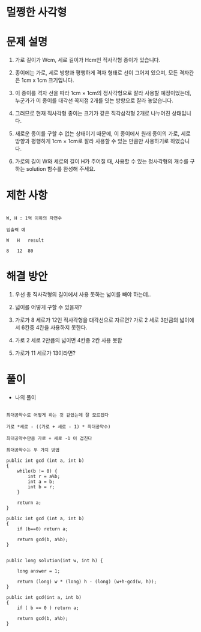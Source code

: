# 멀쩡한 사각형

# 문제 설명

1. 가로 길이가 Wcm, 세로 길이가 Hcm인 직사각형 종이가 있습니다. 

2. 종이에는 가로, 세로 방향과 평행하게 격자 형태로 선이 그어져 있으며, 모든 격자칸은 1cm x 1cm 크기입니다. 

3. 이 종이를 격자 선을 따라 1cm × 1cm의 정사각형으로 잘라 사용할 예정이었는데, 누군가가 이 종이를 대각선 꼭지점 2개를 잇는 방향으로 잘라 놓았습니다. 

4. 그러므로 현재 직사각형 종이는 크기가 같은 직각삼각형 2개로 나누어진 상태입니다. 

5. 새로운 종이를 구할 수 없는 상태이기 때문에, 이 종이에서 원래 종이의 가로, 세로 방향과 평행하게 1cm × 1cm로 잘라 사용할 수 있는 만큼만 사용하기로 하였습니다.

6. 가로의 길이 W와 세로의 길이 H가 주어질 때, 사용할 수 있는 정사각형의 개수를 구하는 solution 함수를 완성해 주세요.

# 제한 사항

```

W, H : 1억 이하의 자연수

입출력 예

W	H	result

8	12	80

```

# 해결 방안

1. 우선 총 직사각형의 길이에서 사용 못하는 넓이를 빼야 하는데..

2. 넓이를 어떻게 구할 수 있을까?

3. 가로가 8 세로가 12인 직사각형을 대각선으로 자르면? 가로 2 세로 3만큼의 넓이에서 6칸중 4칸을 사용하지 못한다.

4. 가로 2 세로 2만큼의 넓이면 4칸중 2칸 사용 못함

5. 가로가 11 세로가 13이라면?

# 풀이

- 나의 풀이

```

최대공약수로 어떻게 하는 것 같았는데 잘 모르겠다

가로 *세로 - ((가로 + 세로 - 1) * 최대공약수)

최대공약수만큼 가로 + 세로 -1 이 겹친다

최대공약수는 두 가지 방법

public int gcd (int a, int b)
{
    while(b != 0) {
        int r = a%b;
        int a = b;
        int b = r;
    }

    return a;
}

public int gcd (int a, int b)
{
    if (b==0) return a;
    
    return gcd(b, a%b);
}


public long solution(int w, int h) {
    
    long answer = 1;
    
    return (long) w * (long) h - (long) (w+h-gcd(w, h));
}

public int gcd(int a, int b)
{
    if ( b == 0 ) return a;
    
    return gcd(b, a%b);
}


```
